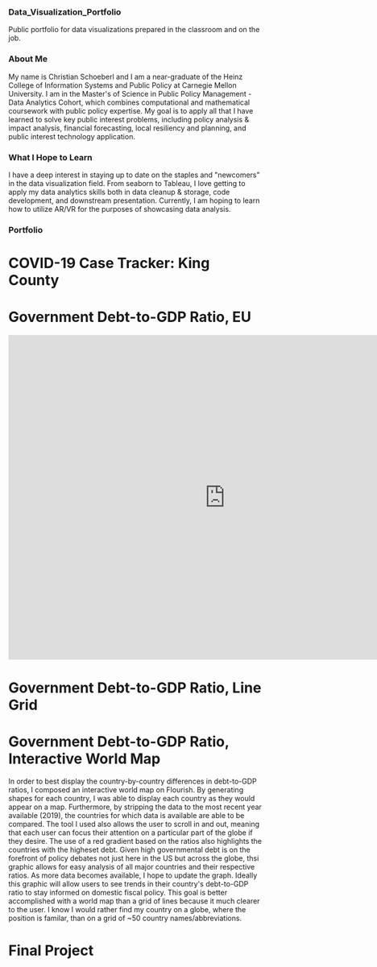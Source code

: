 ### Data_Visualization_Portfolio
Public portfolio for data visualizations prepared in the classroom and on the job. 

### About Me 
My name is Christian Schoeberl and I am a near-graduate of the Heinz College of Information Systems and Public Policy at Carnegie Mellon University. I am in the Master's of Science in Public Policy Management - Data Analytics Cohort, which combines computational and mathematical coursework with public policy expertise. My goal is to apply all that I have learned to solve key public interest problems, including policy analysis & impact analysis, financial forecasting, local resiliency and planning, and public interest technology application. 

### What I Hope to Learn 
I have a deep interest in staying up to date on the staples and "newcomers" in the data visualization field. From seaborn to Tableau, I love getting to apply my data analytics skills both in data cleanup & storage, code development, and downstream presentation. Currently, I am hoping to learn how to utilize AR/VR for the purposes of showcasing data analysis. 

### Portfolio 
# COVID-19 Case Tracker: King County
<div class="flourish-embed flourish-chart" data-src="visualisation/8529824"><script src="https://public.flourish.studio/resources/embed.js"></script></div>

# Government Debt-to-GDP Ratio, EU
<iframe src="https://data.oecd.org/chart/6Blq" width="860" height="645" style="border: 0" mozallowfullscreen="true" webkitallowfullscreen="true" allowfullscreen="true"><a href="https://data.oecd.org/chart/6Blq" target="_blank">OECD Chart: General government debt, Total, % of GDP, Annual, 2020</a></iframe>

# Government Debt-to-GDP Ratio, Line Grid 
<div class="flourish-embed flourish-chart" data-src="visualisation/8565007"><script src="https://public.flourish.studio/resources/embed.js"></script></div>

# Government Debt-to-GDP Ratio, Interactive World Map
<div class="flourish-embed flourish-map" data-src="visualisation/8565122"><script src="https://public.flourish.studio/resources/embed.js"></script></div>

In order to best display the country-by-country differences in debt-to-GDP ratios, I composed an interactive world map on Flourish. By generating shapes for each country, I was able to display each country as they would appear on a map. Furthermore, by stripping the data to the most recent year available (2019), the countries for which data is available are able to be compared. The tool I used also allows the user to scroll in and out, meaning that each user can focus their attention on a particular part of the globe if they desire. The use of a red gradient based on the ratios also highlights the countries with the higheset debt. Given high governmental debt is on the forefront of policy debates not just here in the US but across the globe, thsi graphic allows for easy analysis of all major countries and their respective ratios. 
As more data becomes available, I hope to update the graph. Ideally this graphic will allow users to see trends in their country's debt-to-GDP ratio to stay informed on domestic fiscal policy. This goal is better accomplished with a world map than a grid of lines because it much clearer to the user. I know I would rather find my country on a globe, where the position is familar, than on a grid of ~50 country names/abbreviations. 

# Final Project 

